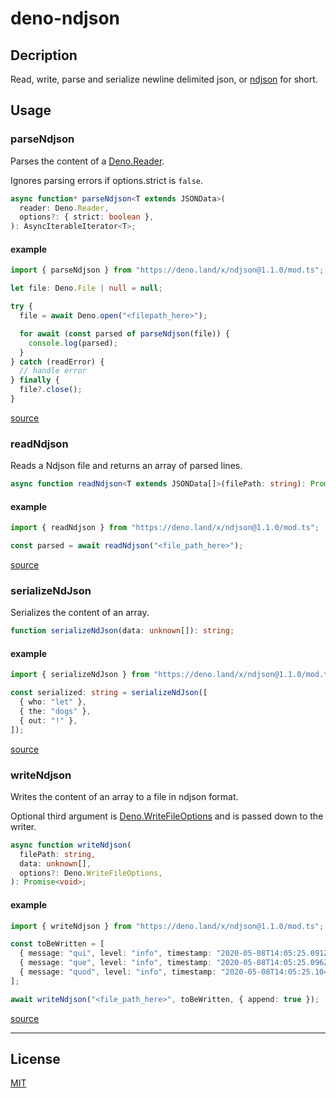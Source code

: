# deno-ndjson

## Decription

Read, write, parse and serialize newline delimited json, or
[ndjson](http://ndjson.org/) for short.

## Usage

### parseNdjson

Parses the content of a
[Deno.Reader](https://doc.deno.land/https/github.com/denoland/deno/releases/latest/download/lib.deno.d.ts#Deno.Reader).

Ignores parsing errors if options.strict is `false`.

```typescript
async function* parseNdjson<T extends JSONData>(
  reader: Deno.Reader,
  options?: { strict: boolean },
): AsyncIterableIterator<T>;
```

#### example

```typescript
import { parseNdjson } from "https://deno.land/x/ndjson@1.1.0/mod.ts";

let file: Deno.File | null = null;

try {
  file = await Deno.open("<filepath_here>");

  for await (const parsed of parseNdjson(file)) {
    console.log(parsed);
  }
} catch (readError) {
  // handle error
} finally {
  file?.close();
}
```

[source](./lib/parse.ts)

### readNdjson

Reads a Ndjson file and returns an array of parsed lines.

```typescript
async function readNdjson<T extends JSONData[]>(filePath: string): Promise<T>;
```

#### example

```typescript
import { readNdjson } from "https://deno.land/x/ndjson@1.1.0/mod.ts";

const parsed = await readNdjson("<file_path_here>");
```

[source](./lib/read.ts)

### serializeNdJson

Serializes the content of an array.

```typescript
function serializeNdJson(data: unknown[]): string;
```

#### example

```typescript
import { serializeNdJson } from "https://deno.land/x/ndjson@1.1.0/mod.ts";

const serialized: string = serializeNdJson([
  { who: "let" },
  { the: "dogs" },
  { out: "!" },
]);
```

[source](./lib/serialize.ts)

### writeNdjson

Writes the content of an array to a file in ndjson format.

Optional third argument is
[Deno.WriteFileOptions](https://doc.deno.land/https/github.com/denoland/deno/releases/latest/download/lib.deno.d.ts#Deno.WriteFileOptions)
and is passed down to the writer.

```typescript
async function writeNdjson(
  filePath: string,
  data: unknown[],
  options?: Deno.WriteFileOptions,
): Promise<void>;
```

#### example

```typescript
import { writeNdjson } from "https://deno.land/x/ndjson@1.1.0/mod.ts";

const toBeWritten = [
  { message: "qui", level: "info", timestamp: "2020-05-08T14:05:25.091Z" },
  { message: "que", level: "info", timestamp: "2020-05-08T14:05:25.096Z" },
  { message: "quod", level: "info", timestamp: "2020-05-08T14:05:25.104Z" },
];

await writeNdjson("<file_path_here>", toBeWritten, { append: true });
```

[source](./lib/write.ts)

---

## License

[MIT](./LICENSE)
